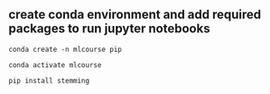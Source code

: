 ## create conda environment and add required packages to run jupyter notebooks

    conda create -n mlcourse pip 

    conda activate mlcourse

    pip install stemming

